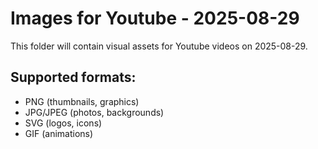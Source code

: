 # Images for Youtube - 2025-08-29

This folder will contain visual assets for Youtube videos on 2025-08-29.

## Supported formats:
- PNG (thumbnails, graphics)
- JPG/JPEG (photos, backgrounds)
- SVG (logos, icons)
- GIF (animations)

